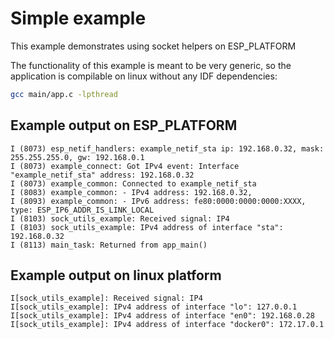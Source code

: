 # Simple example

This example demonstrates using socket helpers on ESP_PLATFORM

The functionality of this example is meant to be very generic, so the application is compilable on linux without any IDF dependencies:
```bash
gcc main/app.c -lpthread
```

## Example output on ESP_PLATFORM

```
I (8073) esp_netif_handlers: example_netif_sta ip: 192.168.0.32, mask: 255.255.255.0, gw: 192.168.0.1
I (8073) example_connect: Got IPv4 event: Interface "example_netif_sta" address: 192.168.0.32
I (8073) example_common: Connected to example_netif_sta
I (8083) example_common: - IPv4 address: 192.168.0.32,
I (8093) example_common: - IPv6 address: fe80:0000:0000:0000:XXXX, type: ESP_IP6_ADDR_IS_LINK_LOCAL
I (8103) sock_utils_example: Received signal: IP4
I (8103) sock_utils_example: IPv4 address of interface "sta": 192.168.0.32
I (8113) main_task: Returned from app_main()
```

## Example output on linux platform

```
I[sock_utils_example]: Received signal: IP4
I[sock_utils_example]: IPv4 address of interface "lo": 127.0.0.1
I[sock_utils_example]: IPv4 address of interface "en0": 192.168.0.28
I[sock_utils_example]: IPv4 address of interface "docker0": 172.17.0.1
```
